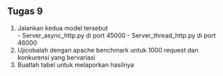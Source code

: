 ## Tugas 9

<ol>
  <li>Jalankan kedua model tersebut</li>
  - Server_async_http.py di port 45000
  - Server_thread_http.py di port 46000
  <li>Ujicobalah dengan apache benchmark untuk 1000 request dan konkurensi yang bervariasi</li>
  <li>Buatlah tabel untuk melaporkan hasilnya</li>
</ol>
